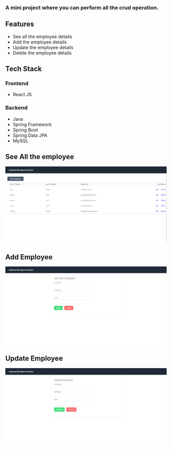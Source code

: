 ### A mini project where you can perform all the crud operation.

## Features
* See all the employee details
* Add the employee details
* Update the employee details
* Delete the employee details

## Tech Stack

### Frontend

* React JS

### Backend

* Java
* Spring Framework
* Spring Boot
* Spring Data JPA
* MySQL


## See All the employee
![Employee](https://github.com/suraj-996/mini-full-stack-project/blob/main/images/all.png)


## Add Employee
![Employee](https://github.com/suraj-996/mini-full-stack-project/blob/main/images/add.png)


## Update Employee
![Employee](https://github.com/suraj-996/mini-full-stack-project/blob/main/images/update.png)
